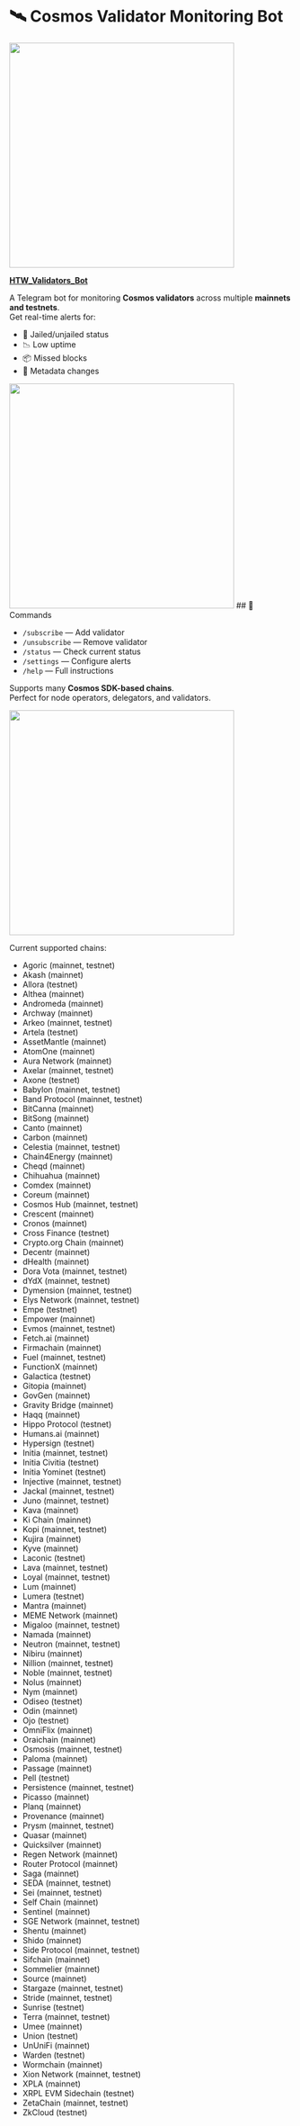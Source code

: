 # 🛰 Cosmos Validator Monitoring Bot
<img src=https://raw.githubusercontent.com/htwtech/cosmos-monitoring-telegram-bot/refs/heads/main/pics/image1.png style="width:400px">

**[HTW_Validators_Bot](https://t.me/HTW_Validators_Bot)** 

A Telegram bot for monitoring **Cosmos validators** across multiple **mainnets and testnets**.  
Get real-time alerts for:

- 🛑 Jailed/unjailed status  
- 📉 Low uptime  
- 📦 Missed blocks  
- 📝 Metadata changes  


<img src=https://raw.githubusercontent.com/htwtech/cosmos-monitoring-telegram-bot/refs/heads/main/pics/image4.png style="width:400px">
## 🔧 Commands

- `/subscribe` — Add validator  
- `/unsubscribe` — Remove validator  
- `/status` — Check current status  
- `/settings` — Configure alerts  
- `/help` — Full instructions  

Supports many **Cosmos SDK-based chains**.  
Perfect for node operators, delegators, and validators.

<img src=https://raw.githubusercontent.com/htwtech/cosmos-monitoring-telegram-bot/refs/heads/main/pics/image3.png style="width:400px">

Current supported chains:
* Agoric (mainnet, testnet)  
* Akash (mainnet)  
* Allora (testnet)  
* Althea (mainnet)  
* Andromeda (mainnet)  
* Archway (mainnet)  
* Arkeo (mainnet, testnet)  
* Artela (testnet)  
* AssetMantle (mainnet)  
* AtomOne (mainnet)  
* Aura Network (mainnet)  
* Axelar (mainnet, testnet)  
* Axone (testnet)  
* Babylon (mainnet, testnet)  
* Band Protocol (mainnet, testnet)  
* BitCanna (mainnet)  
* BitSong (mainnet)  
* Canto (mainnet)  
* Carbon (mainnet)  
* Celestia (mainnet, testnet)  
* Chain4Energy (mainnet)  
* Cheqd (mainnet)  
* Chihuahua (mainnet)  
* Comdex (mainnet)  
* Coreum (mainnet)  
* Cosmos Hub (mainnet, testnet)  
* Crescent (mainnet)  
* Cronos (mainnet)  
* Cross Finance (testnet)  
* Crypto.org Chain (mainnet)  
* Decentr (mainnet)  
* dHealth (mainnet)  
* Dora Vota (mainnet, testnet)  
* dYdX (mainnet, testnet)  
* Dymension (mainnet, testnet)  
* Elys Network (mainnet, testnet)  
* Empe (testnet)  
* Empower (mainnet)  
* Evmos (mainnet, testnet)  
* Fetch.ai (mainnet)  
* Firmachain (mainnet)  
* Fuel (mainnet, testnet)  
* FunctionX (mainnet)  
* Galactica (testnet)  
* Gitopia (mainnet)  
* GovGen (mainnet)  
* Gravity Bridge (mainnet)  
* Haqq (mainnet)  
* Hippo Protocol (testnet)  
* Humans.ai (mainnet)  
* Hypersign (testnet)  
* Initia (mainnet, testnet)  
* Initia Civitia (testnet)  
* Initia Yominet (testnet)  
* Injective (mainnet, testnet)  
* Jackal (mainnet, testnet)  
* Juno (mainnet, testnet)  
* Kava (mainnet)  
* Ki Chain (mainnet)  
* Kopi (mainnet, testnet)  
* Kujira (mainnet)  
* Kyve (mainnet)  
* Laconic (testnet)  
* Lava (mainnet, testnet)  
* Loyal (mainnet, testnet)  
* Lum (mainnet)  
* Lumera (testnet)  
* Mantra (mainnet)  
* MEME Network (mainnet)  
* Migaloo (mainnet, testnet)  
* Namada (mainnet)  
* Neutron (mainnet, testnet)  
* Nibiru (mainnet)  
* Nillion (mainnet, testnet)  
* Noble (mainnet, testnet)  
* Nolus (mainnet)  
* Nym (mainnet)  
* Odiseo (testnet)  
* Odin (mainnet)  
* Ojo (testnet)  
* OmniFlix (mainnet)  
* Oraichain (mainnet)  
* Osmosis (mainnet, testnet)  
* Paloma (mainnet)  
* Passage (mainnet)  
* Pell (testnet)  
* Persistence (mainnet, testnet)  
* Picasso (mainnet)  
* Planq (mainnet)  
* Provenance (mainnet)  
* Prysm (mainnet, testnet)  
* Quasar (mainnet)  
* Quicksilver (mainnet)  
* Regen Network (mainnet)  
* Router Protocol (mainnet)  
* Saga (mainnet)  
* SEDA (mainnet, testnet)  
* Sei (mainnet, testnet)  
* Self Chain (mainnet)  
* Sentinel (mainnet)  
* SGE Network (mainnet, testnet)  
* Shentu (mainnet)  
* Shido (mainnet)  
* Side Protocol (mainnet, testnet)  
* Sifchain (mainnet)  
* Sommelier (mainnet)  
* Source (mainnet)  
* Stargaze (mainnet, testnet)  
* Stride (mainnet, testnet)  
* Sunrise (testnet)  
* Terra (mainnet, testnet)  
* Umee (mainnet)  
* Union (testnet)  
* UnUniFi (mainnet)  
* Warden (testnet)  
* Wormchain (mainnet)  
* Xion Network (mainnet, testnet)  
* XPLA (mainnet)  
* XRPL EVM Sidechain (testnet)  
* ZetaChain (mainnet, testnet)  
* ZkCloud (testnet)  

